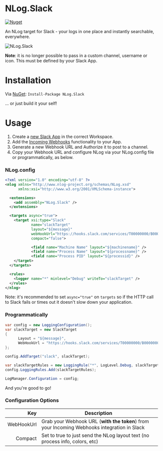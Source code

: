 NLog.Slack
==========

[![Nuget](https://img.shields.io/nuget/v/NLog.Slack.svg)](https://www.nuget.org/packages/NLog.Slack/)

An NLog target for Slack - your logs in one place and instantly searchable, everywhere.

![NLog.Slack](http://i.imgur.com/xRlfNrN.png)

**Note**: it is no longer possible to pass in a custom channel, username or icon. This must be defined by your Slack App.

Installation
============
Via [NuGet](https://www.nuget.org/packages/NLog.Slack/): ```Install-Package NLog.Slack```

... or just build it your self!

Usage
=====
1. Create a [new Slack App](https://api.slack.com/apps?new_app=1) in the correct Workspace.
2. Add the [Incoming Webhooks](https://api.slack.com/apps/AGNC720HF/incoming-webhooks?) functionality to your App.
3. Generate a new Webhook URL and Authorize it to post to a channel.
4. Copy your Webhook URL and configure NLog via your NLog.config file or programmatically, as below.

### NLog.config

```xml
<?xml version="1.0" encoding="utf-8" ?>
<nlog xmlns="http://www.nlog-project.org/schemas/NLog.xsd"
      xmlns:xsi="http://www.w3.org/2001/XMLSchema-instance">

  <extensions>
    <add assembly="NLog.Slack" />
  </extensions>

  <targets async="true">
    <target xsi:type="Slack"
            name="slackTarget"
            layout="${message}"
            webHookUrl="https://hooks.slack.com/services/T00000000/B00000000/XXXXXXXXXXXXXXXXXXXXXXXX"
            compact="false">

			<field name="Machine Name" layout="${machinename}" />
			<field name="Process Name" layout="${processname}" />
			<field name="Process PID" layout="${processid}" />
	</target>
  </targets>

  <rules>
    <logger name="*" minlevel="Debug" writeTo="slackTarget" />
  </rules>
</nlog>
```

Note: it's recommended to set ```async="true"``` on `targets` so if the HTTP call to Slack fails or times out it doesn't slow down your application.

### Programmatically 

```c#
var config = new LoggingConfiguration();
var slackTarget = new SlackTarget
{
      Layout = "${message}",
      WebHookUrl = "https://hooks.slack.com/services/T00000000/B00000000/XXXXXXXXXXXXXXXXXXXXXXXX",
};

config.AddTarget("slack", slackTarget);

var slackTargetRules = new LoggingRule("*", LogLevel.Debug, slackTarget);
config.LoggingRules.Add(slackTargetRules);

LogManager.Configuration = config;
```

And you're good to go!

### Configuration Options

Key        | Description
----------:| -----------
WebHookUrl | Grab your Webhook URL (__with the token__) from your Incoming Webhooks integration in Slack
Compact    | Set to true to just send the NLog layout text (no process info, colors, etc)
